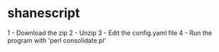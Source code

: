 # shanescript

1 - Download the zip
2 - Unzip
3 - Edit the config.yaml file
4 - Run the program with 'perl consolidate.pl'
